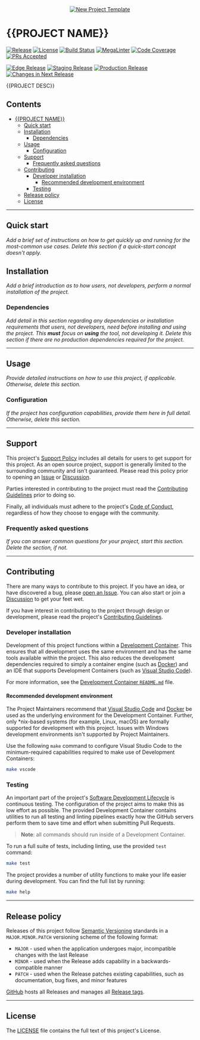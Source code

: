 <!-- markdownlint-disable MD041 MD033 -->
<!-- editorconfig-checker-disable -->

<!-- TODO - Update or remove the hero image. -->
<div align="center">
  <a href="https://github.com/andrewvaughan/template-core" target="blank" title="New Project Template">
    <!-- markdown-link-check-disable-next-line -->
    <img
      src="https://media.githubusercontent.com/media/andrewvaughan/template-assets/main/png/readme/template-banner-1897x499.png"
      alt="New Project Template"
      min-height="200px"
    />
  </a>
</div>
<!-- editorconfig-checker-enable -->

<!-- vale off -->

# {{PROJECT NAME}}

<!-- vale on -->

<!-- TODO - Update the URLs for these badges, below, to the appropriate state of the project. -->

[![Release][badge-release-img]][badge-release]
[![License][badge-license-img]][badge-license]
[![Build Status][badge-build-img]][badge-build]
[![MegaLinter][badge-megalinter-img]][badge-megalinter]
[![Code Coverage][badge-coverage-img]][badge-coverage]
[![PRs Accepted][badge-pr-rate-img]][badge-pr-rate]
<br/>

[![Edge Release][badge-rel-edge-img]][badge-rel-edge]
[![Staging Release][badge-rel-stage-img]][badge-rel-stage]
[![Production Release][badge-rel-prod-img]][badge-rel-prod]
[![Changes in Next Release][badge-changes-img]][badge-changes]

<!-- markdownlint-enable MD033 -->

{{PROJECT DESC}}

<!-- prettier-ignore-start -->
<!-- omit from toc -->
## Contents

- [{{PROJECT NAME}}](#project-name)
  - [Quick start](#quick-start)
  - [Installation](#installation)
    - [Dependencies](#dependencies)
  - [Usage](#usage)
    - [Configuration](#configuration)
  - [Support](#support)
    - [Frequently asked questions](#frequently-asked-questions)
  - [Contributing](#contributing)
    - [Developer installation](#developer-installation)
      - [Recommended development environment](#recommended-development-environment)
    - [Testing](#testing)
  - [Release policy](#release-policy)
  - [License](#license)

---
<!-- prettier-ignore-end -->

## Quick start

<!-- TODO - Add instructions for how to use (not develop) this utility quickly. -->

_Add a brief set of instructions on how to get quickly up and running for the most-common use cases. Delete this section
if a quick-start concept doesn't apply._

## Installation

<!-- TODO - Add instructions for how to perform a Production installation with all options. -->

_Add a brief introduction as to how users, not developers, perform a normal installation of the project._

### Dependencies

<!-- TODO - Add production dependency information. -->

_Add detail in this section regarding any dependencies or installation requirements that users, not developers, need
before installing and using the project. This **must** focus on **using** the tool, not developing it. Delete this
section if there are no production dependencies required for the project._

---

## Usage

<!-- TODO - Add usage instructions. -->

_Provide detailed instructions on how to use this project, if applicable. Otherwise, delete this section._

### Configuration

<!-- TODO - Add any configuration options and how to set them for the project. -->

_If the project has configuration capabilities, provide them here in full detail. Otherwise, delete this section._

---

## Support

This project's [Support Policy][support] includes all details for users to get support for this project. As an open
source project, support is generally limited to the surrounding community and isn't guaranteed. Please read this policy
prior to opening an [Issue][issues] or [Discussion][discussions].

Parties interested in contributing to the project must read the [Contributing Guidelines][contributing] prior to doing
so.

Finally, all individuals must adhere to the project's [Code of Conduct][code-of-conduct], regardless of how they choose
to engage with the community.

### Frequently asked questions

<!-- TODO - Add FAQ, if any. -->

_If you can answer common questions for your project, start this section. Delete the section, if not._

---

## Contributing

There are many ways to contribute to this project. If you have an idea, or have discovered a bug, please
[open an Issue][new-issue]. You can also start or join a [Discussion][discussions] to get your feet wet.

If you have interest in contributing to the project through design or development, please read the project's
[Contributing Guidelines][contributing].

### Developer installation

Development of this project functions within a [Development Container][devcontainer]. This ensures that all development
uses the same environment and has the same tools available within the project. This also reduces the development
dependencies required to simply a container engine (such as [Docker][docker]) and an IDE that supports Development
Containers (such as [Visual Studio Code][vs-code]).

For more information, see the [Development Container `README.md`][devcontainer-readme] file.

<!-- TODO - Add any additional information for developers, if necessary. -->

#### Recommended development environment

The Project Maintainers recommend that [Visual Studio Code][vs-code] and [Docker][docker] be used as the underlying
environment for the Development Container. Further, only *nix-based systems (for example, Linux, macOS) are formally
supported for development with this project. Issues with Windows development environments isn't supported by Project
Maintainers.

Use the following `make` command to configure Visual Studio Code to the minimum-required capabilities required to make
use of Development Containers:

```sh
make vscode
```

### Testing

An important part of the project's [Software Development Lifecycle][sdlc] is continuous testing. The configuration of
the project aims to make this as low effort as possible. The provided Development Container contains utilities to run
all testing and linting pipelines exactly how the GitHub servers perform them to save time and effort when submitting
Pull Requests.

> **Note**: all commands should run inside of a Development Container.

To run a full suite of tests, including linting, use the provided `test` command:

```sh
make test
```

The project provides a number of utility functions to make your life easier during development. You can find the full
list by running:

```bash
make help
```

---

## Release policy

Releases of this project follow [Semantic Versioning](http://semver.org/) standards in a `MAJOR.MINOR.PATCH` versioning
scheme of the following format:

- `MAJOR` - used when the application undergoes major, incompatible changes with the last Release
- `MINOR` - used when the Release adds capability in a backwards-compatible manner
- `PATCH` - used when the Release patches existing capabilities, such as documentation, bug fixes, and minor features

[GitHub][releases] hosts all Releases and manages all [Release tags][release-tags].

---

## License

The [LICENSE][license] file contains the full text of this project's License.

<!-- Link repository -->
<!-- editorconfig-checker-disable -->

[badge-build]: https://github.com/andrewvaughan/template-core/actions
[badge-build-img]: https://img.shields.io/badge/build-N/A-rgb(200%2C200%2C200).svg?style=flat&logo=dependabot&logoColor=white
[badge-changes]: https://github.com/andrewvaughan/template-core/commits/main/
[badge-changes-img]: https://img.shields.io/github/commits-since/andrewvaughan/template-core/latest?label=changes%20in%20next%20release
[badge-coverage]: https://github.com/andrewvaughan/template-core
[badge-coverage-img]: https://codecov.io/gh/andrewvaughan/template-core/branch/main/graph/badge.svg
[badge-license]: LICENSE
[badge-license-img]: https://img.shields.io/badge/license-MIT-blue.svg?style=flat&logo=opensourceinitiative&logoColor=white
[badge-megalinter]: https://github.com/andrewvaughan/template-core/actions/workflows/mega-linter.yml?query=branch%3Amain
[badge-megalinter-img]: https://github.com/andrewvaughan/template-core/actions/workflows/mega-linter.yml/badge.svg?branch=main
[badge-pr-rate]: https://github.com/andrewvaughan/template-core/graphs/commit-activity/
[badge-pr-rate-img]: https://img.shields.io/github/commit-activity/m/andrewvaughan/template-core/main?logo=github&label=PR%20accepted
[badge-rel-edge]: https://github.com/andrewvaughan/template-core/commits/main/
[badge-rel-edge-img]: https://img.shields.io/github/last-commit/andrewvaughan/template-core/main?label=edge%20release
[badge-rel-prod]: https://github.com/andrewvaughan/template-core/commits/production/
[badge-rel-prod-img]: https://img.shields.io/github/last-commit/andrewvaughan/template-core/production?label=prod%20release
[badge-rel-stage]: https://github.com/andrewvaughan/template-core/commits/staging/
[badge-rel-stage-img]: https://img.shields.io/github/last-commit/andrewvaughan/template-core/staging?label=stage%20release
[badge-release]: https://github.com/andrewvaughan/template-core/releases
[badge-release-img]: https://img.shields.io/github/v/release/andrewvaughan/template-core?sort=semver
[code-of-conduct]: .github/CODE_OF_CONDUCT.md
[contributing]: .github/CONTRIBUTING.md
[devcontainer]: https://containers.dev
[devcontainer-readme]: .devcontainer/README.md
[discussions]: https://github.com/andrewvaughan/template-core/discussions
[docker]: https://www.docker.com
[issues]: https://github.com/andrewvaughan/template-core/issues
[license]: LICENSE
[new-issue]: https://github.com/andrewvaughan/template-core/issues/new
[releases]: https://github.com/andrewvaughan/template-core/releases
[release-tags]: https://github.com/andrewvaughan/template-core/tags
[sdlc]: .github/CONTRIBUTING.md#software-development-lifecycle
[support]: .github/SUPPORT.md
[vs-code]: https://code.visualstudio.com/

<!-- editorconfig-checker-enable -->

